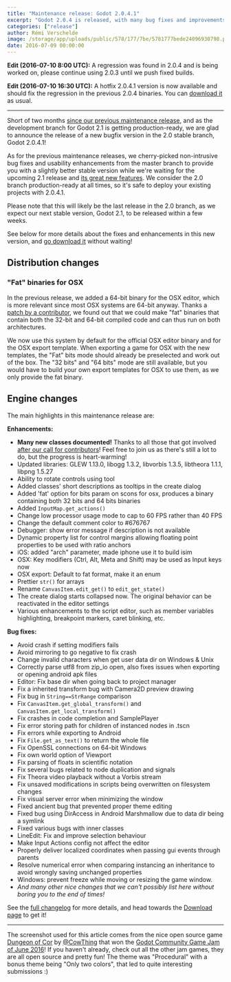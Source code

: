 ```yaml
---
title: "Maintenance release: Godot 2.0.4.1"
excerpt: "Godot 2.0.4 is released, with many bug fixes and improvements, as well as greatly enhanced documentation and new versions for embedded libraries!"
categories: ["release"]
author: Rémi Verschelde
image: /storage/app/uploads/public/578/177/7be/5781777bede24096930798.png
date: 2016-07-09 00:00:00
---
```


**Edit (2016-07-10 8:00 UTC):** A regression was found in 2.0.4 and is being worked on, please continue using 2.0.3 until we push fixed builds.

**Edit (2016-07-10 16:30 UTC):** A hotfix 2.0.4.1 version is now available and should fix the regression in the previous 2.0.4 binaries. You can [download it](/download) as usual.

---

Short of two months [since our previous maintenance release](/article/maintenance-release-godot-2-0-3), and as the development branch for Godot 2.1 is getting production-ready, we are glad to announce the release of a new bugfix version in the 2.0 stable branch, Godot 2.0.4.1!

As for the previous maintenance releases, we cherry-picked non-intrusive bug fixes and usability enhancements from the master branch to provide you with a slightly better stable version while we're waiting for the upcoming 2.1 release and [its great new features](https://etherpad.net/p/godot-2.1-changelog). We consider the 2.0 branch production-ready at all times, so it's safe to deploy your existing projects with 2.0.4.1.

Please note that this will likely be the last release in the 2.0 branch, as we expect our next stable version, Godot 2.1, to be released within a few weeks.

See below for more details about the fixes and enhancements in this new version, and [go download it](/download) without waiting!

## Distribution changes

### "Fat" binaries for OSX

In the previous release, we added a 64-bit binary for the OSX editor, which is more relevant since most OSX systems are 64-bit anyway. Thanks a [patch by a contributor](https://github.com/godotengine/godot/issues/4732), we found out that we could make "fat" binaries that contain both the 32-bit and 64-bit compiled code and can thus run on both architectures.

We now use this system by default for the official OSX editor binary and for the OSX export template. When exporting a game for OSX with the new templates, the "Fat" bits mode should already be preselected and work out of the box. The "32 bits" and "64 bits" mode are still available, but you would have to build your own export templates for OSX to use them, as we only provide the fat binary.

## Engine changes

The main highlights in this maintenance release are:

**Enhancements:**

- **Many new classes documented!** Thanks to all those that got involved [after our call for contributors](/article/fill-blank-class-reference)! Feel free to join us as there's still a lot to do, but the progress is heart-warming!
- Updated libraries: GLEW 1.13.0, libogg 1.3.2, libvorbis 1.3.5, libtheora 1.1.1, libpng 1.5.27
- Ability to rotate controls using tool
- Added classes' short descriptions as tooltips in the create dialog
- Added 'fat' option for bits param on scons for osx, produces a binary containing both 32 bits and 64 bits binaries
- Added `InputMap.get_actions()`
- Change low processor usage mode to cap to 60 FPS rather than 40 FPS
- Change the default comment color to #676767
- Debugger: show error message if description is not available
- Dynamic property list for control margins allowing floating point properties to be used with ratio anchors
- iOS: added "arch" parameter, made iphone use it to build isim
- OSX: Key modifiers (Ctrl, Alt, Meta and Shift) may be used as Input keys now
- OSX export: Default to fat format, make it an enum
- Prettier `str()` for arrays
- Rename `CanvasItem.edit_get()` to `edit_get_state()`
- The create dialog starts collapsed now. The original behavior can be reactivated in the editor settings
- Various enhancements to the script editor, such as member variables highlighting, breakpoint markers, caret blinking, etc.

**Bug fixes:**

- Avoid crash if setting modifiers fails
- Avoid mirroring to go negative to fix crash
- Change invalid characters when get user data dir on Windows & Unix
- Correctly parse utf8 from zip_io open, also fixes issues when exporting or opening android apk files
- Editor: Fix base dir when going back to project manager
- Fix a inherited transform bug with Camera2D preview drawing
- Fix bug in `String==StrRange` comparison
- Fix `CanvasItem.get_global_transform()` and `CanvasItem.get_local_transform()`
- Fix crashes in code completion and SamplePlayer
- Fix error storing path for children of instanced nodes in .tscn
- Fix errors while exporting to Android
- Fix `File.get_as_text()` to return the whole file
- Fix OpenSSL connections on 64-bit Windows
- Fix own world option of Viewport
- Fix parsing of floats in scientific notation
- Fix several bugs related to node duplication and signals
- Fix Theora video playback without a Vorbis stream
- Fix unsaved modifications in scripts being overwritten on filesystem changes
- Fix visual server error when minimizing the window
- Fixed ancient bug that prevented proper theme editing
- Fixed bug using DirAccess in Android Marshmallow due to data dir being a symlink
- Fixed various bugs with inner classes
- LineEdit: Fix and improve selection behaviour
- Make Input Actions config not affect the editor
- Properly deliver localized coordinates when passing gui events through parents
- Resolve numerical error when comparing instancing an inheritance to avoid wrongly saving unchanged properties
- Windows: prevent freeze while moving or resizing the game window.
- *And many other nice changes that we can't possibly list here without boring you to the end of times!*

See the [full changelog](http://download.tuxfamily.org/godotengine/2.0.4.1/Godot_v2.0.4.1_stable_changelog.txt) for more details, and head towards the [Download page](/download) to get it!

---

The screenshot used for this article comes from the nice open source game [Dungeon of Cor](https://cowthing.itch.io/dungeon-of-cor) by [@CowThing](https://github.com/CowThing) that won the [Godot Community Game Jam of June 2016](https://itch.io/jam/godotjam062016/results)! If you haven't already, check out all the other jam games, they are all open source and pretty fun! The theme was "Procedural" with a bonus theme being "Only two colors", that led to quite interesting submissions :)